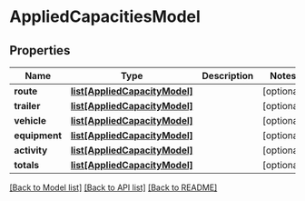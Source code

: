 # AppliedCapacitiesModel

## Properties
Name | Type | Description | Notes
------------ | ------------- | ------------- | -------------
**route** | [**list[AppliedCapacityModel]**](AppliedCapacityModel.md) |  | [optional] 
**trailer** | [**list[AppliedCapacityModel]**](AppliedCapacityModel.md) |  | [optional] 
**vehicle** | [**list[AppliedCapacityModel]**](AppliedCapacityModel.md) |  | [optional] 
**equipment** | [**list[AppliedCapacityModel]**](AppliedCapacityModel.md) |  | [optional] 
**activity** | [**list[AppliedCapacityModel]**](AppliedCapacityModel.md) |  | [optional] 
**totals** | [**list[AppliedCapacityModel]**](AppliedCapacityModel.md) |  | [optional] 

[[Back to Model list]](../README.md#documentation-for-models) [[Back to API list]](../README.md#documentation-for-api-endpoints) [[Back to README]](../README.md)


